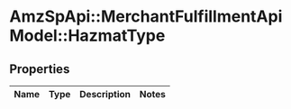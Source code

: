 # AmzSpApi::MerchantFulfillmentApiModel::HazmatType

## Properties
Name | Type | Description | Notes
------------ | ------------- | ------------- | -------------


